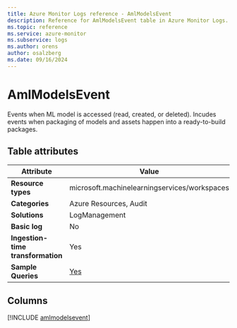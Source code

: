 ```yaml
---
title: Azure Monitor Logs reference - AmlModelsEvent
description: Reference for AmlModelsEvent table in Azure Monitor Logs.
ms.topic: reference
ms.service: azure-monitor
ms.subservice: logs
ms.author: orens
author: osalzberg
ms.date: 09/16/2024
---
```


# AmlModelsEvent

Events when ML model is accessed (read, created, or deleted). Incudes events when packaging of models and assets happen into a ready-to-build packages.


## Table attributes

|Attribute|Value|
|---|---|
|**Resource types**|microsoft.machinelearningservices/workspaces|
|**Categories**|Azure Resources, Audit|
|**Solutions**| LogManagement|
|**Basic log**|No|
|**Ingestion-time transformation**|Yes|
|**Sample Queries**|[Yes](/azure/azure-monitor/reference/queries/amlmodelsevent)|



## Columns
  
[!INCLUDE [amlmodelsevent](~/reusable-content/ce-skilling/azure/includes/azure-monitor/reference/tables/amlmodelsevent-include.md)]
